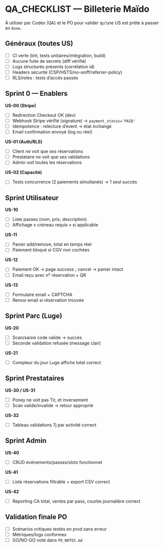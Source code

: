 # QA\_CHECKLIST — Billeterie Maïdo

À utiliser par Codex (QA) et le PO pour valider qu’une US est prête à passer en `Done`.

## Généraux (toutes US)

* [ ] CI verte (lint, tests unitaires/intégration, build)
* [ ] Aucune fuite de secrets (diff vérifié)
* [ ] Logs structurés présents (corrélation id)
* [ ] Headers sécurité (CSP/HSTS/no-sniff/referrer-policy)
* [ ] RLS/roles : tests d’accès passés

## Sprint 0 — Enablers

**US-00 (Stripe)**

* [ ] Redirection Checkout OK (dev)
* [ ] Webhook Stripe vérifié (signature) → `payment_status='PAID'`
* [ ] Idempotence : relecture d’event → état inchangé
* [ ] Email confirmation envoyé (log ou réel)

**US-01 (Auth/RLS)**

* [ ] Client ne voit que ses réservations
* [ ] Prestataire ne voit que ses validations
* [ ] Admin voit toutes les réservations

**US-02 (Capacité)**

* [ ] Tests concurrence (2 paiements simultanés) → 1 seul succès

## Sprint Utilisateur

**US-10**

* [ ] Liste passes (nom, prix, description)
* [ ] Affichage « créneau requis » si applicable

**US-11**

* [ ] Panier add/remove, total en temps réel
* [ ] Paiement bloqué si CGV non cochées

**US-12**

* [ ] Paiement OK → page success ; cancel → panier intact
* [ ] Email reçu avec n° réservation + QR

**US-13**

* [ ] Formulaire email + CAPTCHA
* [ ] Renvoi email si réservation trouvée

## Sprint Parc (Luge)

**US-20**

* [ ] Scan/saisie code valide → succès
* [ ] Seconde validation refusée (message clair)

**US-21**

* [ ] Compteur du jour Luge affiche total correct

## Sprint Prestataires

**US-30 / US-31**

* [ ] Poney ne voit pas Tir, et inversement
* [ ] Scan valide/invalide → retour approprié

**US-32**

* [ ] Tableau validations 7j par activité correct

## Sprint Admin

**US-40**

* [ ] CRUD événements/passes/slots fonctionnel

**US-41**

* [ ] Liste réservations filtrable + export CSV correct

**US-42**

* [ ] Reporting CA total, ventes par pass, courbe journalière correct

## Validation finale PO

* [ ] Scénarios critiques testés en prod sans erreur
* [ ] Métriques/logs conformes
* [ ] GO/NO-GO noté dans `PO_NOTES.md`
